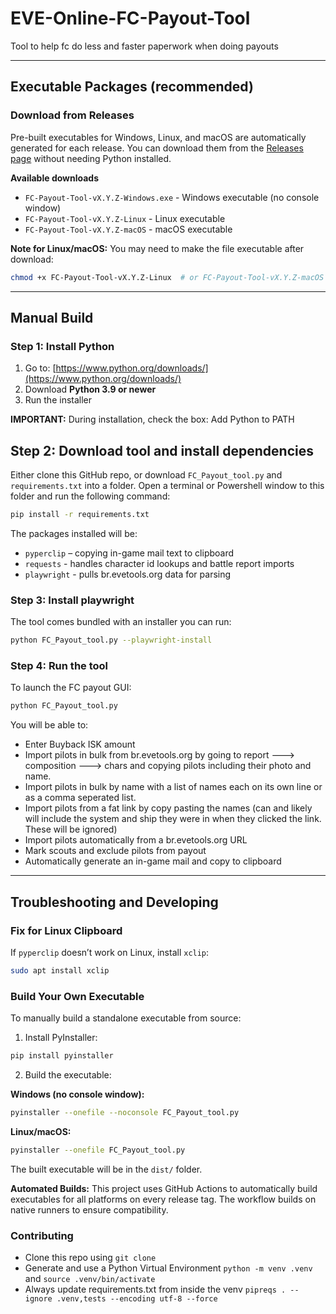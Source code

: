 # EVE-Online-FC-Payout-Tool
Tool to help fc do less and faster paperwork when doing payouts

---

## Executable Packages (recommended)

### Download from Releases

Pre-built executables for Windows, Linux, and macOS are automatically generated for each release. You can download them from the [Releases page](https://github.com/TsuroTsero/EVE-Online-FC-Payout-Tool/releases) without needing Python installed.

**Available downloads**
- `FC-Payout-Tool-vX.Y.Z-Windows.exe` - Windows executable (no console window)
- `FC-Payout-Tool-vX.Y.Z-Linux` - Linux executable
- `FC-Payout-Tool-vX.Y.Z-macOS` - macOS executable

**Note for Linux/macOS:** You may need to make the file executable after download:
```bash
chmod +x FC-Payout-Tool-vX.Y.Z-Linux  # or FC-Payout-Tool-vX.Y.Z-macOS
```

---

## Manual Build

### Step 1: Install Python

1. Go to: [https://www.python.org/downloads/](https://www.python.org/downloads/)
2. Download **Python 3.9 or newer**
3. Run the installer

**IMPORTANT:** During installation, check the box: Add Python to PATH

## Step 2: Download tool and install dependencies

Either clone this GitHub repo, or download `FC_Payout_tool.py` and `requirements.txt` into a folder. Open a terminal or Powershell window to this folder and run the following command:

```bash
pip install -r requirements.txt
```

The packages installed will be:
- `pyperclip` – copying in-game mail text to clipboard
- `requests` - handles character id lookups and battle report imports
- `playwright` - pulls br.evetools.org data for parsing

### Step 3: Install playwright

The tool comes bundled with an installer you can run:

```bash
python FC_Payout_tool.py --playwright-install
```

### Step 4: Run the tool

To launch the FC payout GUI:

```bash
python FC_Payout_tool.py
```

You will be able to:
- Enter Buyback ISK amount
- Import pilots in bulk from br.evetools.org by going to report ---> composition ---> chars and copying pilots including their photo and name.
- Import pilots in bulk by name with a list of names each on its own line or as a comma seperated list.
- Import pilots from a fat link by copy pasting the names (can and likely will include the system and ship they were in when they clicked the link. These will be ignored)
- Import pilots automatically from a br.evetools.org URL
- Mark scouts and exclude pilots from payout
- Automatically generate an in-game mail and copy to clipboard

---

## Troubleshooting and Developing

### Fix for Linux Clipboard

If `pyperclip` doesn’t work on Linux, install `xclip`:

```bash
sudo apt install xclip
```

### Build Your Own Executable

To manually build a standalone executable from source:

1. Install PyInstaller:

```bash
pip install pyinstaller
```

2. Build the executable:

**Windows (no console window):**
```bash
pyinstaller --onefile --noconsole FC_Payout_tool.py
```

**Linux/macOS:**
```bash
pyinstaller --onefile FC_Payout_tool.py
```

The built executable will be in the `dist/` folder.

**Automated Builds:** This project uses GitHub Actions to automatically build executables for all platforms on every release tag. The workflow builds on native runners to ensure compatibility.

### Contributing

- Clone this repo using `git clone`
- Generate and use a Python Virtual Environment `python -m venv .venv` and `source .venv/bin/activate`
- Always update requirements.txt from inside the venv `pipreqs . --ignore .venv,tests --encoding utf-8 --force`
